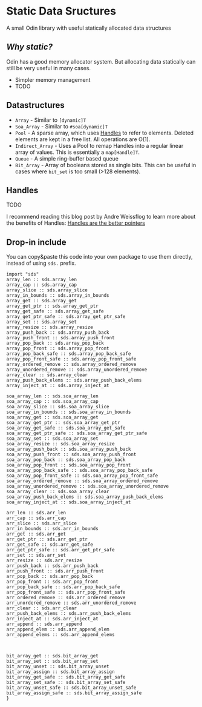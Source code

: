 # Static Data Sructures
A small Odin library with useful statically allocated data structures

## _Why static?_
Odin has a good memory allocator system. But allocating data statically can still be very useful in many cases.
- Simpler memory management
- TODO

## Datastructures
- `Array` - Similar to `[dynamic]T`
- `Soa_Array` - Similar to `#soa[dynamic]T`
- `Pool` - A sparse array, which uses [Handles](#handles) to refer to elements. Deleted elements are kept in a free list. All operations are O(1).
- `Indirect_Array` - Uses a Pool to remap Handles into a regular linear array of values. This is essentially a `map[Handle]T`.
- `Queue` - A simple ring-buffer based queue
- `Bit_Array` - Array of booleans stored as single bits. This can be useful in cases where `bit_set` is too small (>128 elements).

## Handles
TODO

I recommend reading this blog post by Andre Weissflog to learn more about the benefits of Handles: [Handles are the better pointers](https://floooh.github.io/2018/06/17/handles-vs-pointers.html)

## Drop-in include
You can copy&paste this code into your own package to use them directly, instead of using `sds.` prefix.
```odin
import "sds"
array_len :: sds.array_len
array_cap :: sds.array_cap
array_slice :: sds.array_slice
array_in_bounds :: sds.array_in_bounds
array_get :: sds.array_get
array_get_ptr :: sds.array_get_ptr
array_get_safe :: sds.array_get_safe
array_get_ptr_safe :: sds.array_get_ptr_safe
array_set :: sds.array_set
array_resize :: sds.array_resize
array_push_back :: sds.array_push_back
array_push_front :: sds.array_push_front
array_pop_back :: sds.array_pop_back
array_pop_front :: sds.array_pop_front
array_pop_back_safe :: sds.array_pop_back_safe
array_pop_front_safe :: sds.array_pop_front_safe
array_ordered_remove :: sds.array_ordered_remove
array_unordered_remove :: sds.array_unordered_remove
array_clear :: sds.array_clear
array_push_back_elems :: sds.array_push_back_elems
array_inject_at :: sds.array_inject_at

soa_array_len :: sds.soa_array_len
soa_array_cap :: sds.soa_array_cap
soa_array_slice :: sds.soa_array_slice
soa_array_in_bounds :: sds.soa_array_in_bounds
soa_array_get :: sds.soa_array_get
soa_array_get_ptr :: sds.soa_array_get_ptr
soa_array_get_safe :: sds.soa_array_get_safe
soa_array_get_ptr_safe :: sds.soa_array_get_ptr_safe
soa_array_set :: sds.soa_array_set
soa_array_resize :: sds.soa_array_resize
soa_array_push_back :: sds.soa_array_push_back
soa_array_push_front :: sds.soa_array_push_front
soa_array_pop_back :: sds.soa_array_pop_back
soa_array_pop_front :: sds.soa_array_pop_front
soa_array_pop_back_safe :: sds.soa_array_pop_back_safe
soa_array_pop_front_safe :: sds.soa_array_pop_front_safe
soa_array_ordered_remove :: sds.soa_array_ordered_remove
soa_array_unordered_remove :: sds.soa_array_unordered_remove
soa_array_clear :: sds.soa_array_clear
soa_array_push_back_elems :: sds.soa_array_push_back_elems
soa_array_inject_at :: sds.soa_array_inject_at

arr_len :: sds.arr_len
arr_cap :: sds.arr_cap
arr_slice :: sds.arr_slice
arr_in_bounds :: sds.arr_in_bounds
arr_get :: sds.arr_get
arr_get_ptr :: sds.arr_get_ptr
arr_get_safe :: sds.arr_get_safe
arr_get_ptr_safe :: sds.arr_get_ptr_safe
arr_set :: sds.arr_set
arr_resize :: sds.arr_resize
arr_push_back :: sds.arr_push_back
arr_push_front :: sds.arr_push_front
arr_pop_back :: sds.arr_pop_back
arr_pop_front :: sds.arr_pop_front
arr_pop_back_safe :: sds.arr_pop_back_safe
arr_pop_front_safe :: sds.arr_pop_front_safe
arr_ordered_remove :: sds.arr_ordered_remove
arr_unordered_remove :: sds.arr_unordered_remove
arr_clear :: sds.arr_clear
arr_push_back_elems :: sds.arr_push_back_elems
arr_inject_at :: sds.arr_inject_at
arr_append :: sds.arr_append
arr_append_elem :: sds.arr_append_elem
arr_append_elems :: sds.arr_append_elems



bit_array_get :: sds.bit_array_get
bit_array_set :: sds.bit_array_set
bit_array_unset :: sds.bit_array_unset
bit_array_assign :: sds.bit_array_assign
bit_array_get_safe :: sds.bit_array_get_safe
bit_array_set_safe :: sds.bit_array_set_safe
bit_array_unset_safe :: sds.bit_array_unset_safe
bit_array_assign_safe :: sds.bit_array_assign_safe
}

```

